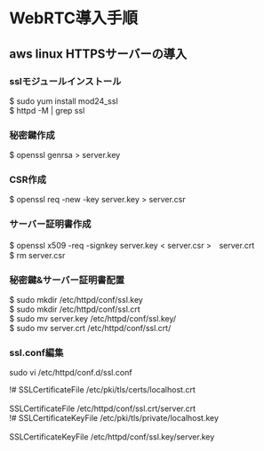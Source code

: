 # WebRTC導入手順

## aws linux HTTPSサーバーの導入
### sslモジュールインストール
$ sudo yum install mod24_ssl<br>
$ httpd -M | grep ssl

### 秘密鍵作成
$ openssl genrsa > server.key

### CSR作成
$ openssl req -new -key server.key > server.csr

### サーバー証明書作成
$ openssl x509 -req -signkey server.key < server.csr >　server.crt<br>
$ rm server.csr

### 秘密鍵&サーバー証明書配置
$ sudo mkdir /etc/httpd/conf/ssl.key<br>
$ sudo mkdir /etc/httpd/conf/ssl.crt<br>
$ sudo mv server.key /etc/httpd/conf/ssl.key/<br>
$ sudo mv server.crt /etc/httpd/conf/ssl.crt/

### ssl.conf編集 
sudo vi /etc/httpd/conf.d/ssl.conf

!# SSLCertificateFile /etc/pki/tls/certs/localhost.crt<br>                             
SSLCertificateFile /etc/httpd/conf/ssl.crt/server.crt <br>
!# SSLCertificateKeyFile /etc/pki/tls/private/localhost.key<br>                        
SSLCertificateKeyFile /etc/httpd/conf/ssl.key/server.key   
